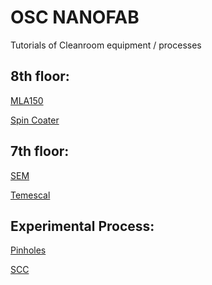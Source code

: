 # OSC NANOFAB
Tutorials of Cleanroom equipment / processes

## 8th floor:

[MLA150](https://github.com/CatInTheHat-haway/OSCNANOFAB/blob/main/MLA150.md) 

[Spin Coater](https://github.com/CatInTheHat-haway/OSCNANOFAB/blob/main/Spin_Coater.md)

## 7th floor:

[SEM](https://github.com/CatInTheHat-haway/OSCNANOFAB/blob/main/SEM.md)

[Temescal](https://github.com/CatInTheHat-haway/OSCNANOFAB/blob/main/Temescal.md)

## Experimental Process: 

[Pinholes](https://github.com/CatInTheHat-haway/OSCNANOFAB/blob/main/pinholes_1550nm.md)

[SCC]()
